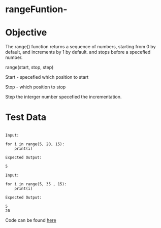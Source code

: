 # rangeFuntion-

Objective 
============

The range() function returns a sequence of numbers, starting from 0 by default, and increments by 1 by default. and stops before a specefied number.

range(start, stop, step)

Start - specefied which position to start

Stop - which position to stop 

Step the interger number specefied the incrementation.

Test Data
===========

```

Input: 

for i in range(5, 20, 15):
    print(i)
    
Expected Output:

5

Input:

for i in range(5, 35 , 15):
    print(i)

Expected Output:

5
20
```

Code can be found [here]()

